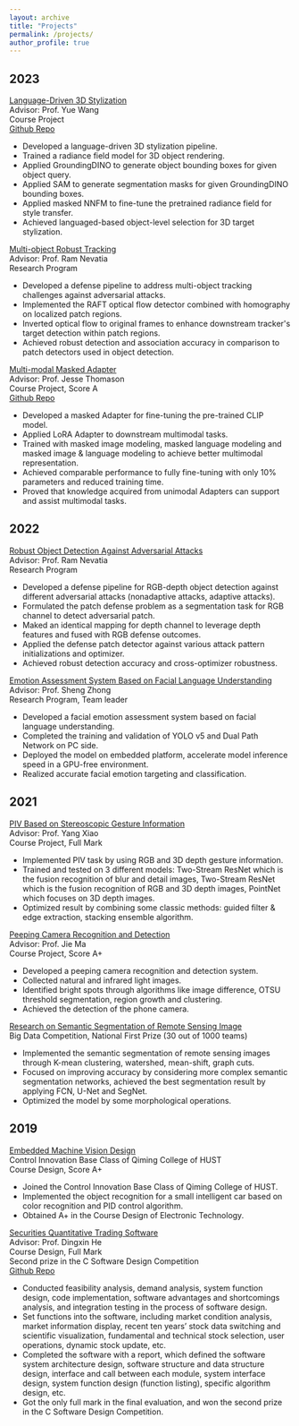 ```yaml
---
layout: archive
title: "Projects"
permalink: /projects/
author_profile: true
---
```



<h2> 2023 </h2>

<p><u>Language-Driven 3D Stylization</u><br>
Advisor: Prof. Yue Wang<br>
Course Project<br>
<a href="https://github.com/Weijingmin2000/Language-Driven-3D-Stylization" class="btn btn--success">Github Repo</a></p>
<ul>
    <li>Developed a language-driven 3D stylization pipeline.</li>
    <li>Trained a radiance field model for 3D object rendering.</li>
    <li>Applied GroundingDINO to generate object bounding boxes for given object query.</li>
    <li>Applied SAM to generate segmentation masks for given GroundingDINO bounding boxes.</li>
    <li>Applied masked NNFM to fine-tune the pretrained radiance field for style transfer.</li>
    <li>Achieved languaged-based object-level selection for 3D target stylization.</li>
</ul><p>

<p><u>Multi-object Robust Tracking</u><br>
Advisor: Prof. Ram Nevatia<br>
Research Program<br>
<ul>    
    <li>Developed a defense pipeline to address multi-object tracking challenges against adversarial attacks.</li>
    <li>Implemented the RAFT optical flow detector combined with homography on localized patch regions.</li>
    <li>Inverted optical flow to original frames to enhance downstream tracker's target detection within patch regions.</li>
    <li>Achieved robust detection and association accuracy in comparison to patch detectors used in object detection.</li>
</ul><p>

<p><u>Multi-modal Masked Adapter</u><br>
Advisor: Prof. Jesse Thomason<br>
Course Project, Score A<br>
<a href="https://github.com/YinzhenWang/Real_CLIP_Adapter" class="btn btn--success">Github Repo</a><br>
<ul>
    <li>Developed a masked Adapter for fine-tuning the pre-trained CLIP model.</li>
    <li>Applied LoRA Adapter to downstream multimodal tasks.</li>
    <li>Trained with masked image modeling, masked language modeling and masked image & language modeling to achieve better multimodal representation.</li>
    <li>Achieved comparable performance to fully fine-tuning with only 10% parameters and reduced training time.</li>
    <li>Proved that knowledge acquired from unimodal Adapters can support and assist multimodal tasks.</li>
</ul><p>


<h2> 2022 </h2>
<p><u>Robust Object Detection Against Adversarial Attacks</u><br>
Advisor: Prof. Ram Nevatia<br>
Research Program<br>
<ul>    
    <li>Developed a defense pipeline for RGB-depth object detection against different adversarial attacks (nonadaptive attacks, adaptive attacks).</li>
    <li>Formulated the patch defense problem as a segmentation task for RGB channel to detect adversarial patch.</li>
    <li>Maked an identical mapping for depth channel to leverage depth features and fused with RGB defense outcomes.</li>
    <li>Applied the defense patch detector against various attack pattern initializations and optimizer.</li>
    <li>Achieved robust detection accuracy and cross-optimizer robustness.</li>
</ul><p>

<p><u>Emotion Assessment System Based on Facial Language Understanding</u><br>
Advisor: Prof. Sheng Zhong<br>
Research Program, Team leader<br>
<ul>
    <li>Developed a facial emotion assessment system based on facial language understanding.</li>
    <li>Completed the training and validation of YOLO v5 and Dual Path Network on PC side.</li>
    <li>Deployed the model on embedded platform, accelerate model inference speed in a GPU-free environment.</li>
    <li>Realized accurate facial emotion targeting and classification.</li>
</ul><p>


<h2> 2021 </h2>

<p><u>PIV Based on Stereoscopic Gesture Information</u><br>
Advisor: Prof. Yang Xiao<br>
Course Project, Full Mark<br>
<ul>
    <li>Implemented PIV task by using RGB and 3D depth gesture information.</li>
    <li>Trained and tested on 3 different models: Two-Stream ResNet which is the fusion recognition of blur and detail images, Two-Stream ResNet which is the fusion recognition of RGB and 3D depth images, PointNet which focuses on 3D depth images.</li>
    <li>Optimized result by combining some classic methods: guided filter & edge extraction, stacking ensemble algorithm.</li>
</ul><p>


<p><u>Peeping Camera Recognition and Detection</u><br>
Advisor: Prof. Jie Ma<br>
Course Project, Score A+<br>
<ul>
    <li>Developed a peeping camera recognition and detection system.</li>
    <li>Collected natural and infrared light images.</li>
    <li>Identified bright spots through algorithms like image difference, OTSU threshold segmentation, region growth and clustering.</li>
    <li>Achieved the detection of the phone camera.</li>
</ul><p>


<p><u>Research on Semantic Segmentation of Remote Sensing Image</u><br>
Big Data Competition, National First Prize (30 out of 1000 teams)<br>
<ul>
    <li>Implemented the semantic segmentation of remote sensing images through K-mean clustering, watershed, mean-shift, graph cuts.</li>
    <li>Focused on improving accuracy by considering more complex semantic segmentation networks, achieved the best segmentation result by applying FCN, U-Net and SegNet.</li>
    <li>Optimized the model by some morphological operations. </li>
</ul><p>


<h2> 2019 </h2>

<p><u>Embedded Machine Vision Design</u><br>
Control Innovation Base Class of Qiming College of HUST<br>
Course Design, Score A+<br>
<ul>
    <li>Joined the Control Innovation Base Class of Qiming College of HUST.</li>
    <li>Implemented the object recognition for a small intelligent car based on color recognition and PID control algorithm.</li>
    <li>Obtained A+ in the Course Design of Electronic Technology.</li>
</ul><p>

<p><u>Securities Quantitative Trading Software</u><br>
Advisor: Prof. Dingxin He<br>
Course Design, Full Mark<br>
Second prize in the C Software Design Competition<br>
<a href="https://github.com/Weijingmin2000/STOCK" class="btn btn--success">Github Repo</a></p>
<ul>
    <li>Conducted feasibility analysis, demand analysis, system function design, code implementation, software advantages and shortcomings analysis, and integration testing in the process of software design.</li>
    <li>Set functions into the software, including market condition analysis, market information display, recent ten years’ stock data switching and scientific visualization, fundamental and technical stock selection, user operations, dynamic stock update, etc.</li>
    <li>Completed the software with a report, which defined the software system architecture design, software structure and data structure design, interface and call between each module, system interface design, system function design (function listing), specific algorithm design, etc.</li>
    <li>Got the only full mark in the final evaluation, and won the second prize in the C Software Design Competition.</li>
</ul><p>
